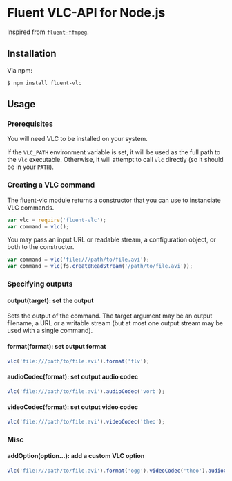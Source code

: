 # Fluent VLC-API for Node.js

Inspired from [`fluent-ffmpeg`](https://github.com/fluent-ffmpeg/node-fluent-ffmpeg).

## Installation

Via npm:
```
$ npm install fluent-vlc
```

## Usage

### Prerequisites

You will need VLC to be installed on your system.

If the `VLC_PATH` environment variable is set, it will be used as the full path to the `vlc` executable. Otherwise, it will attempt to call `vlc` directly (so it should be in your `PATH`).

### Creating a VLC command

The fluent-vlc module returns a constructor that you can use to instanciate VLC commands.

```js
var vlc = require('fluent-vlc');
var command = vlc();
```

You may pass an input URL or readable stream, a configuration object, or both to the constructor.
```js
var command = vlc('file:///path/to/file.avi');
var command = vlc(fs.createReadStream('/path/to/file.avi'));
```

### Specifying outputs

#### output(target): set the output

Sets the output of the command. The target argument may be an output filename, a URL or a writable stream (but at most one output stream may be used with a single command).

#### format(format): set output format

```js
vlc('file:///path/to/file.avi').format('flv');
```

#### audioCodec(format): set output audio codec

```js
vlc('file:///path/to/file.avi').audioCodec('vorb');
```

#### videoCodec(format): set output video codec

```js
vlc('file:///path/to/file.avi').videoCodec('theo');
```

### Misc

#### addOption(option...): add a custom VLC option

```js
vlc('file:///path/to/file.avi').format('ogg').videoCodec('theo').audioCodec('vorb').addOption('--sout-theora-quality=5', '--sout-vorbis-quality=1');
```
